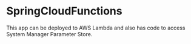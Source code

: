 # SpringCloudFunctions

This app can be deployed to AWS Lambda and also has code to access System Manager Parameter Store.
